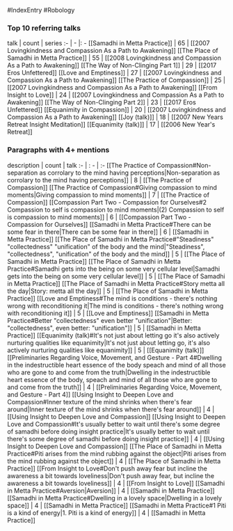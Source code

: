 #IndexEntry #Robology

### Top 10 referring talks
talk | count | series
:- | - |: -
[[Samadhi in Metta Practice]] | 65 | [[2007 Lovingkindness and Compassion As a Path to Awakening]]
[[The Place of Samadhi in Metta Practice]] | 55 | [[2008 Lovingkindness and Compassion As a Path to Awakening]]
[[The Way of Non-Clinging Part 1]] | 29 | [[2017 Eros Unfettered]]
[[Love and Emptiness]] | 27 | [[2007 Lovingkindness and Compassion As a Path to Awakening]]
[[The Practice of Compassion]] | 25 | [[2007 Lovingkindness and Compassion As a Path to Awakening]]
[[From Insight to Love]] | 24 | [[2007 Lovingkindness and Compassion As a Path to Awakening]]
[[The Way of Non-Clinging Part 2]] | 23 | [[2017 Eros Unfettered]]
[[Equanimity in Compassion]] | 20 | [[2007 Lovingkindness and Compassion As a Path to Awakening]]
[[Joy (talk)]] | 18 | [[2007 New Years Retreat Insight Meditation]]
[[Equanimity (talk)]] | 17 | [[2006 New Year's Retreat]]

### Paragraphs with 4+ mentions
description | count | talk
:- | : - | :-
[[The Practice of Compassion#Non-separation as corrolary to the mind having perceptions\|Non-separation as corrolary to the mind having perceptions]] | 8 | [[The Practice of Compassion]]
[[The Practice of Compassion#Giving compassion to mind moments\|Giving compassion to mind moments]] | 7 | [[The Practice of Compassion]]
[[Compassion Part Two - Compassion for Ourselves#2 Compassion to self is compassion to mind moments\|(2) Compassion to self is compassion to mind moments]] | 6 | [[Compassion Part Two - Compassion for Ourselves]]
[[Samadhi in Metta Practice#There can be some fear in there\|There can be some fear in there]] | 6 | [[Samadhi in Metta Practice]]
[[The Place of Samadhi in Metta Practice#"Steadiness" "collectedness" "unification" of the body and the mind\|"Steadiness", "collectedness", "unification" of the body and the mind]] | 5 | [[The Place of Samadhi in Metta Practice]]
[[The Place of Samadhi in Metta Practice#Samadhi gets into the being on some very cellular level\|Samadhi gets into the being on some very cellular level]] | 5 | [[The Place of Samadhi in Metta Practice]]
[[The Place of Samadhi in Metta Practice#Story metta all the day\|Story: metta all the day]] | 5 | [[The Place of Samadhi in Metta Practice]]
[[Love and Emptiness#The mind is conditions - there's nothing wrong with reconditioning it\|The mind is conditions - there's nothing wrong with reconditioning it]] | 5 | [[Love and Emptiness]]
[[Samadhi in Metta Practice#Better "collectedness" even better "unification"\|Better: "collectedness", even better: "unification"]] | 5 | [[Samadhi in Metta Practice]]
[[Equanimity (talk)#It's not just about letting go it's also actively nurturing qualities like equanimity\|It's not just about letting go, it's also actively nurturing qualities like equanimity]] | 5 | [[Equanimity (talk)]]
[[Preliminaries Regarding Voice, Movement, and Gesture - Part 4#Dwelling in the indestructible heart essence of the body speach and mind of all those who are gone to and come from the truth\|Dwelling in the indestructible heart essence of the body, speach and mind of all those who are gone to and come from the truth]] | 4 | [[Preliminaries Regarding Voice, Movement, and Gesture - Part 4]]
[[Using Insight to Deepen Love and Compassion#Inner texture of the mind shrinks when there's fear around\|Inner texture of the mind shrinks when there's fear around]] | 4 | [[Using Insight to Deepen Love and Compassion]]
[[Using Insight to Deepen Love and Compassion#It's usually better to wait until there's some degree of samadhi before doing insight practice\|It's usually better to wait until there's some degree of samadhi before doing insight practice]] | 4 | [[Using Insight to Deepen Love and Compassion]]
[[The Place of Samadhi in Metta Practice#Piti arises from the mind rubbing against the object\|Piti arises from the mind rubbing against the object]] | 4 | [[The Place of Samadhi in Metta Practice]]
[[From Insight to Love#Don't push away fear but incline the awareness a bit towards loveliness\|Don't push away fear, but incline the awareness a bit towards loveliness]] | 4 | [[From Insight to Love]]
[[Samadhi in Metta Practice#Aversion\|Aversion]] | 4 | [[Samadhi in Metta Practice]]
[[Samadhi in Metta Practice#Dwelling in a lovely space\|Dwelling in a lovely space]] | 4 | [[Samadhi in Metta Practice]]
[[Samadhi in Metta Practice#1 Piti is a kind of energy\|1. Piti is a kind of energy]] | 4 | [[Samadhi in Metta Practice]]


